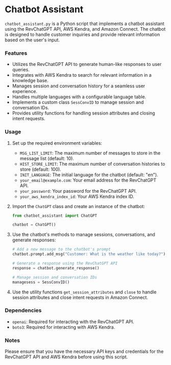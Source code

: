 # Chatbot Assistant

`chatbot_assistant.py` is a Python script that implements a chatbot assistant using the RevChatGPT API, AWS Kendra, and Amazon Connect. The chatbot is designed to handle customer inquiries and provide relevant information based on the user's input.

### Features

- Utilizes the RevChatGPT API to generate human-like responses to user queries.
- Integrates with AWS Kendra to search for relevant information in a knowledge base.
- Manages session and conversation history for a seamless user experience.
- Handles multiple languages with a configurable language table.
- Implements a custom class `SessConvID` to manage session and conversation IDs.
- Provides utility functions for handling session attributes and closing intent requests.

### Usage

1. Set up the required environment variables:
   - `MSG_LIST_LIMIT`: The maximum number of messages to store in the message list (default: 10).
   - `HIST_STORE_LIMIT`: The maximum number of conversation histories to store (default: 100).
   - `INIT_LANGUAGE`: The initial language for the chatbot (default: "en").
   - `your_email@example.com`: Your email address for the RevChatGPT API.
   - `your_password`: Your password for the RevChatGPT API.
   - `your_aws_kendra_index_id`: Your AWS Kendra index ID.

2. Import the `ChatGPT` class and create an instance of the chatbot:

   ```python
   from chatbot_assistant import ChatGPT

   chatbot = ChatGPT()
   ```

3. Use the chatbot's methods to manage sessions, conversations, and generate responses:

   ```python
   # Add a new message to the chatbot's prompt
   chatbot.prompt.add_msg("Customer: What is the weather like today?")

   # Generate a response using the RevChatGPT API
   response = chatbot.generate_response()

   # Manage session and conversation IDs
   managesess = SessConvID()
   ```

4. Use the utility functions `get_session_attributes` and `close` to handle session attributes and close intent requests in Amazon Connect.

### Dependencies

- `openai`: Required for interacting with the RevChatGPT API.
- `boto3`: Required for interacting with AWS Kendra.

### Notes

Please ensure that you have the necessary API keys and credentials for the RevChatGPT API and AWS Kendra before using this script.